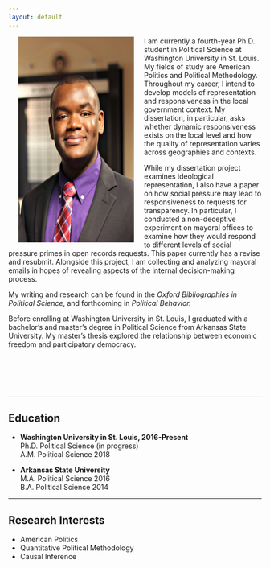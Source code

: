 ```yaml
---
layout: default
---
```


<img align="left" src="assets/prof_pic.jpg" hspace="20"  width="230" height="409" >

I am currently a fourth-year Ph.D. student in Political Science at Washington University in St. Louis. My fields of study are American Politics and Political Methodology. Throughout my career, I intend to develop models of representation and responsiveness in the local government context. My dissertation, in particular, asks whether dynamic responsiveness exists on the local level and how the quality of representation varies across geographies and contexts.  <br />

While my dissertation project examines ideological representation, I also have a paper on how social pressure may lead to responsiveness to requests for transparency. In particular, I conducted a non-deceptive experiment on mayoral offices to examine how they would respond to different levels of social pressure primes in open records requests. This paper currently has a revise and resubmit. Alongside this project, I am collecting and analyzing mayoral emails in hopes of revealing aspects of the internal decision-making process.  <br />

My writing and research can be found in the *Oxford Bibliographies in Political Science*, and forthcoming in  *Political Behavior.*  <br />

<!--- I have experience working with national voter datasets and building large relational databases. I mainly use R to clean and analyze data, and SQL to manage large relational databases.-->

Before enrolling at Washington University in St. Louis, I graduated with a bachelor’s and master’s degree in Political Science from Arkansas State University. My master’s thesis explored the relationship between economic freedom and participatory democracy.  <br />

<!--- My writing and research has been published in the Journal of Experimental Political Science, Political Behavior, and Oxford Bibliographies in Political Science.-->


[comment]: <> (I am currently a second-year Ph.D. student in Political Science at Washington University in St. Louis.)

[comment]: <> (My primary research interest is American Political Behavior and Quantitative Political Methodology.) 
[comment]: <> (I also have an interest in exploring how individuals make political decisions in the world of misinformation and competing heuristics.)
<br />
<br />
<br />
<br />

---

## Education
* **Washington University in St. Louis,  2016-Present** <br>
  Ph.D. Political Science (in progress) <br>
  A.M. Political Science 2018 <br>

* **Arkansas State University** <br>
  M.A. Political Science 2016 <br>
  B.A. Political Science 2014

---

## Research Interests
* American Politics
* Quantitative Political Methodology 
* Causal Inference 




